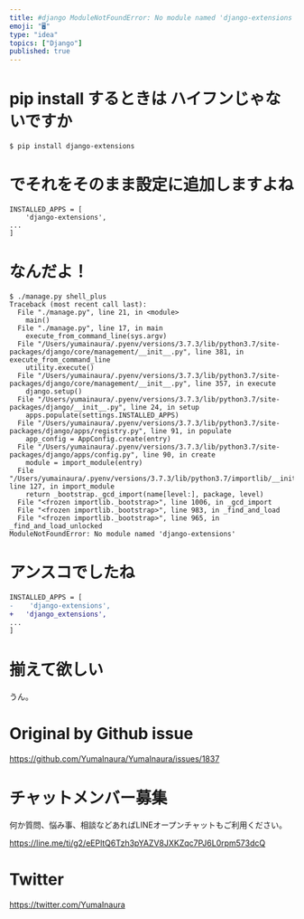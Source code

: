 ```yaml
---
title: #django ModuleNotFoundError: No module named 'django-extensions'
emoji: "🖥"
type: "idea"
topics: ["Django"]
published: true
---
```


# pip install するときは ハイフンじゃないですか

```
$ pip install django-extensions
```

# でそれをそのまま設定に追加しますよね

```
INSTALLED_APPS = [
    'django-extensions',
...
]
```

# なんだよ！

```
$ ./manage.py shell_plus
Traceback (most recent call last):
  File "./manage.py", line 21, in <module>
    main()
  File "./manage.py", line 17, in main
    execute_from_command_line(sys.argv)
  File "/Users/yumainaura/.pyenv/versions/3.7.3/lib/python3.7/site-packages/django/core/management/__init__.py", line 381, in execute_from_command_line
    utility.execute()
  File "/Users/yumainaura/.pyenv/versions/3.7.3/lib/python3.7/site-packages/django/core/management/__init__.py", line 357, in execute
    django.setup()
  File "/Users/yumainaura/.pyenv/versions/3.7.3/lib/python3.7/site-packages/django/__init__.py", line 24, in setup
    apps.populate(settings.INSTALLED_APPS)
  File "/Users/yumainaura/.pyenv/versions/3.7.3/lib/python3.7/site-packages/django/apps/registry.py", line 91, in populate
    app_config = AppConfig.create(entry)
  File "/Users/yumainaura/.pyenv/versions/3.7.3/lib/python3.7/site-packages/django/apps/config.py", line 90, in create
    module = import_module(entry)
  File "/Users/yumainaura/.pyenv/versions/3.7.3/lib/python3.7/importlib/__init__.py", line 127, in import_module
    return _bootstrap._gcd_import(name[level:], package, level)
  File "<frozen importlib._bootstrap>", line 1006, in _gcd_import
  File "<frozen importlib._bootstrap>", line 983, in _find_and_load
  File "<frozen importlib._bootstrap>", line 965, in _find_and_load_unlocked
ModuleNotFoundError: No module named 'django-extensions'

```

# アンスコでしたね

```diff
INSTALLED_APPS = [
-    'django-extensions',
+   'django_extensions',
...
]
```

 # 揃えて欲しい

うん。

# Original by Github issue

https://github.com/YumaInaura/YumaInaura/issues/1837








<!-- Update From Qiita API -->

# チャットメンバー募集


何か質問、悩み事、相談などあればLINEオープンチャットもご利用ください。

https://line.me/ti/g2/eEPltQ6Tzh3pYAZV8JXKZqc7PJ6L0rpm573dcQ





# Twitter


https://twitter.com/YumaInaura


<!-- Update From Qiita API -->


